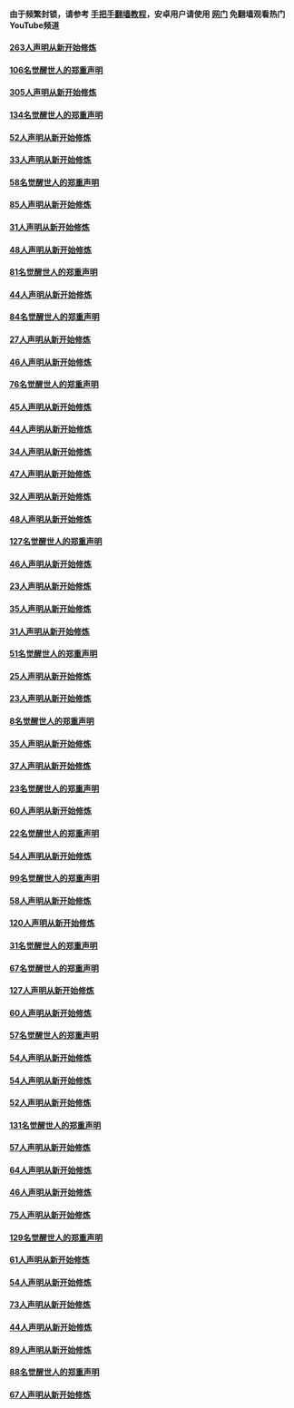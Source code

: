 #### 由于频繁封锁，请参考 [手把手翻墙教程](https://github.com/gfw-breaker/guides/wiki/)，安卓用户请使用 [网门](https://github.com/gfw-breaker/nogfw/blob/master/dl.md?t=03271601) 免翻墙观看热门YouTube频道 

#### [263人声明从新开始修炼](../pages/91/422553.md?t=03271601) 

#### [106名觉醒世人的郑重声明](../pages/91/422552.md?t=03271601) 

#### [305人声明从新开始修炼](../pages/91/422153.md?t=03271601) 

#### [134名觉醒世人的郑重声明](../pages/91/422152.md?t=03271601) 

#### [52人声明从新开始修炼](../pages/91/421846.md?t=03271601) 

#### [33人声明从新开始修炼](../pages/91/421804.md?t=03271601) 

#### [58名觉醒世人的郑重声明](../pages/91/421845.md?t=03271601) 

#### [85人声明从新开始修炼](../pages/91/421769.md?t=03271601) 

#### [31人声明从新开始修炼](../pages/91/421763.md?t=03271601) 

#### [48人声明从新开始修炼](../pages/91/421605.md?t=03271601) 

#### [81名觉醒世人的郑重声明](../pages/91/421656.md?t=03271601) 

#### [44人声明从新开始修炼](../pages/91/421544.md?t=03271601) 

#### [84名觉醒世人的郑重声明](../pages/91/421543.md?t=03271601) 

#### [27人声明从新开始修炼](../pages/91/421465.md?t=03271601) 

#### [46人声明从新开始修炼](../pages/91/421454.md?t=03271601) 

#### [76名觉醒世人的郑重声明](../pages/91/421453.md?t=03271601) 

#### [45人声明从新开始修炼](../pages/91/421452.md?t=03271601) 

#### [44人声明从新开始修炼](../pages/91/421422.md?t=03271601) 

#### [34人声明从新开始修炼](../pages/91/421322.md?t=03271601) 

#### [47人声明从新开始修炼](../pages/91/421264.md?t=03271601) 

#### [32人声明从新开始修炼](../pages/91/421225.md?t=03271601) 

#### [48人声明从新开始修炼](../pages/91/421202.md?t=03271601) 

#### [127名觉醒世人的郑重声明](../pages/91/421224.md?t=03271601) 

#### [46人声明从新开始修炼](../pages/91/421203.md?t=03271601) 

#### [23人声明从新开始修炼](../pages/91/421138.md?t=03271601) 

#### [35人声明从新开始修炼](../pages/91/421122.md?t=03271601) 

#### [31人声明从新开始修炼](../pages/91/421081.md?t=03271601) 

#### [51名觉醒世人的郑重声明](../pages/91/421080.md?t=03271601) 

#### [25人声明从新开始修炼](../pages/91/421020.md?t=03271601) 

#### [23人声明从新开始修炼](../pages/91/420884.md?t=03271601) 

#### [8名觉醒世人的郑重声明](../pages/91/420883.md?t=03271601) 

#### [35人声明从新开始修炼](../pages/91/420809.md?t=03271601) 

#### [37人声明从新开始修炼](../pages/91/420766.md?t=03271601) 

#### [23名觉醒世人的郑重声明](../pages/91/420765.md?t=03271601) 

#### [60人声明从新开始修炼](../pages/91/420727.md?t=03271601) 

#### [22名觉醒世人的郑重声明](../pages/91/420726.md?t=03271601) 

#### [54人声明从新开始修炼](../pages/91/420529.md?t=03271601) 

#### [99名觉醒世人的郑重声明](../pages/91/420528.md?t=03271601) 

#### [58人声明从新开始修炼](../pages/91/420198.md?t=03271601) 

#### [120人声明从新开始修炼](../pages/91/420141.md?t=03271601) 

#### [31名觉醒世人的郑重声明](../pages/91/420197.md?t=03271601) 

#### [67名觉醒世人的郑重声明](../pages/91/420140.md?t=03271601) 

#### [127人声明从新开始修炼](../pages/91/420082.md?t=03271601) 

#### [60人声明从新开始修炼](../pages/91/420081.md?t=03271601) 

#### [57名觉醒世人的郑重声明](../pages/91/420080.md?t=03271601) 

#### [54人声明从新开始修炼](../pages/91/419533.md?t=03271601) 

#### [54人声明从新开始修炼](../pages/91/419532.md?t=03271601) 

#### [52人声明从新开始修炼](../pages/91/419531.md?t=03271601) 

#### [131名觉醒世人的郑重声明](../pages/91/419530.md?t=03271601) 

#### [57人声明从新开始修炼](../pages/91/419430.md?t=03271601) 

#### [64人声明从新开始修炼](../pages/91/419429.md?t=03271601) 

#### [46人声明从新开始修炼](../pages/91/419428.md?t=03271601) 

#### [75人声明从新开始修炼](../pages/91/419427.md?t=03271601) 

#### [129名觉醒世人的郑重声明](../pages/91/419426.md?t=03271601) 

#### [61人声明从新开始修炼](../pages/91/419198.md?t=03271601) 

#### [54人声明从新开始修炼](../pages/91/419197.md?t=03271601) 

#### [73人声明从新开始修炼](../pages/91/419196.md?t=03271601) 

#### [44人声明从新开始修炼](../pages/91/419075.md?t=03271601) 

#### [89人声明从新开始修炼](../pages/91/419074.md?t=03271601) 

#### [88名觉醒世人的郑重声明](../pages/91/419195.md?t=03271601) 

#### [67人声明从新开始修炼](../pages/91/419073.md?t=03271601) 

